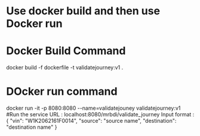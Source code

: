 # Use docker build and then use Docker run

# Docker Build Command
docker build -f dockerfile -t validatejourney:v1 .
# DOcker run command
docker run -it -p 8080:8080 --name=validatejouney validatejourney:v1
#Run the service
URL : localhost:8080/mrbdi/validate_journey
Input format : { "vin": "W1K2062161F0014", "source": "source name", "destination": "destination name" }
